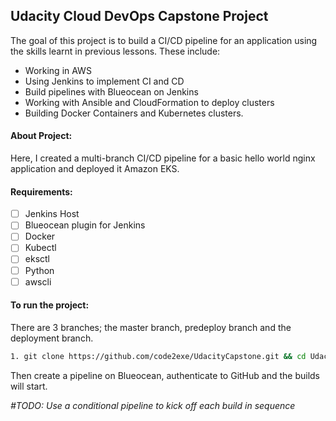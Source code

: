 ## **Udacity Cloud DevOps Capstone Project**

The goal of this project is to build a CI/CD pipeline for an application using the skills learnt in previous lessons. These include:

- Working in AWS
- Using Jenkins to implement CI and CD
- Build pipelines with Blueocean on Jenkins
- Working with Ansible and CloudFormation to deploy clusters
- Building Docker Containers and Kubernetes clusters.

#### About Project:

Here, I created a multi-branch CI/CD pipeline for a basic hello world nginx application and deployed it Amazon EKS.

#### Requirements:

- [ ] Jenkins Host
- [ ] Blueocean plugin  for Jenkins
- [ ] Docker
- [ ] Kubectl
- [ ] eksctl
- [ ] Python
- [ ] awscli

#### To run the project:

There are 3 branches; the master branch, predeploy branch and the deployment branch.

```bash
1. git clone https://github.com/code2exe/UdacityCapstone.git && cd UdacityCapstone
```

Then create a pipeline on Blueocean, authenticate to GitHub and the builds will start.

*#TODO: Use a conditional pipeline to kick off each build in sequence*